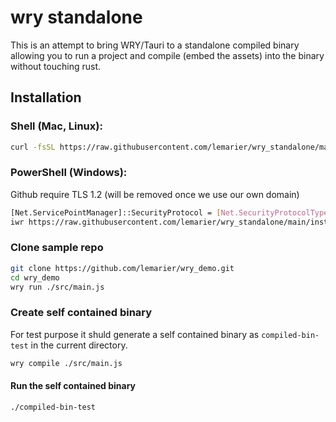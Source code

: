 # wry standalone

This is an attempt to bring WRY/Tauri to a standalone compiled binary allowing you to run a project and compile (embed the assets) into the binary without touching rust.

## Installation 

### Shell (Mac, Linux):
```bash
curl -fsSL https://raw.githubusercontent.com/lemarier/wry_standalone/main/install/install.sh | sh
```

### PowerShell (Windows):
Github require TLS 1.2 (will be removed once we use our own domain)
```bash
[Net.ServicePointManager]::SecurityProtocol = [Net.SecurityProtocolType]::Tls12
iwr https://raw.githubusercontent.com/lemarier/wry_standalone/main/install/install.ps1 -useb | iex
```

### Clone sample repo
```bash
git clone https://github.com/lemarier/wry_demo.git
cd wry_demo
wry run ./src/main.js
```

### Create self contained binary
For test purpose it shuld generate a self contained binary as `compiled-bin-test` in the current directory.
```bash
wry compile ./src/main.js
```

#### Run the self contained binary
``` bash
./compiled-bin-test
```